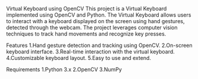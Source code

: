 Virtual Keyboard using OpenCV
This project is a Virtual Keyboard implemented using OpenCV and Python. The Virtual Keyboard allows users to interact with a keyboard displayed on the screen using hand gestures, detected through the webcam. The project leverages computer vision techniques to track hand movements and recognize key presses.

Features
1.Hand gesture detection and tracking using OpenCV.
2.On-screen keyboard interface.
3.Real-time interaction with the virtual keyboard.
4.Customizable keyboard layout.
5.Easy to use and extend.

Requirements
1.Python 3.x
2.OpenCV
3.NumPy
